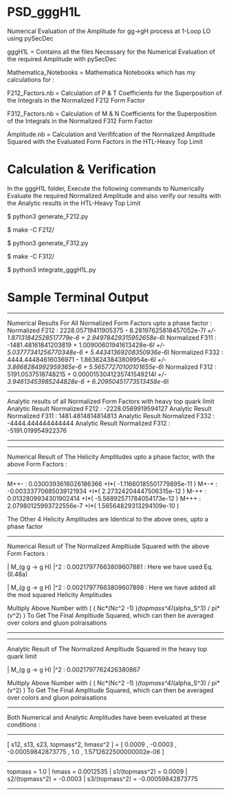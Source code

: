 # PSD_gggH1L
Numerical Evaluation of the Amplitude for gg->gH process at 1-Loop LO using pySecDec

gggH1L = Contains all the files Necessary for the Numerical Evaluation of the required Amplitude with pySecDec

Mathematica_Notebooks = Mathematica Notebooks which has my calculations for : 

F212_Factors.nb =  Calculation of P & T Coefficients for the Superposition of the Integrals in the Normalized F212 Form Factor 

F312_Factors.nb =  Calculation of M & N Coefficients for the Superposition of the Integrals in the Normalized F312 Form Factor 

Amplitude.nb = Calculation and Verififcation of the Normalized Amplitude Squared with the Evaluated Form Factors in the HTL-Heavy Top Limit 

# Calculation & Verification

In the gggH1L folder, Execute the following commands to Numerically Evaluate the required Normalized Amplitude and also verify our results with the Analytic results in the HTL-Heavy Top Limit

$ python3 generate_F212.py

$ make -C F212/

$ python3 generate_F312.py

$ make -C F312/

$ python3 integrate_gggH1L.py

# Sample Terminal Output

---------------------------------------------------------------------------------------------------------------------------------------------------------------------------------------------

Numerical Results For All Normalized Form Factors upto a phase factor :
Normalized F212 :  2228.05719411905375 - 8.28197625818457052e-7*I  +/-  1.87131842528517779e-6 + 2.94978429315952658e-6*I
Normalized F311 :  -1481.48161841203819 + 1.00900601941613428e-6*I  +/-  5.03777341256770348e-6 + 5.44341369208350936e-6*I
Normalized F332 :  4444.44484616036971 - 1.8636243843809954e-6*I  +/-  3.8668284992959365e-6 + 5.56577270100101655e-6*I
Normalized F312 :  5191.0537518748215 + 0.0000153041235741549214*I  +/-  3.94613453985244828e-6 + 6.20950451773513458e-6*I

---------------------------------------------------------------------------------------------------------------------------------------------------------------------------------------------

Analytic results of all Normalized Form Factors with heavy top quark limit
Analytic Result Normalized F212 : -2228.0569919594127
Analytic Result Normalized F311 : 1481.4814814814813
Analytic Result Normalized F332 : -4444.444444444444
Analytic Result Normalized F312 : -5191.019954922376

---------------------------------------------------------------------------------------------------------------------------------------------------------------------------------------------
---------------------------------------------------------------------------------------------------------------------------------------------------------------------------------------------

Numerical Result of The Helicity Amplitudes upto a phase factor, with the above Form Factors : 

---------------------------------------------------------------------------------------------------------------------------------------------------------------------------------------------
 M++-  :  0.0300393616026186366 +I*( -1.11660185501779895e-11 )
 M+-+  :  -0.00333770685039121934 +I*( 2.27324204447506315e-12 )
 M-++  :  0.0132809934301902414 +I*( -5.56892571784054173e-12 )
 M+++  :  2.07980125993722556e-7 +I*( 1.56564829313294109e-10 )
                                                                                                                                                                                             
 The Other 4 Helicity Amplitudes are Identical to the above ones, upto a phase factor 

---------------------------------------------------------------------------------------------------------------------------------------------------------------------------------------------
Numerical Result of The Normalized Ampltiude Squared with the above Form Factors : 
                                                                                                                                                                                             
| M_(g g -> g H) |^2 :  0.00217977663809607881  : Here we have used Eq. (II.48a) 
                                                                                                                                                                                             
| M_(g g -> g H) |^2 :  0.00217977663809607898  : Here we have added all the mod squared Helicity Amplitudes 
                                                                                                                                                                                             
Multiply Above Number with ( ( Nc*(Nc^2 -1) )*(topmass^4)*(alpha_S^3) / pi*(v^2) )  To Get The Final Ampltiude Squared, which can then be averaged over colors and gluon polraisations 

---------------------------------------------------------------------------------------------------------------------------------------------------------------------------------------------
---------------------------------------------------------------------------------------------------------------------------------------------------------------------------------------------
Analytic Result of The Normalized Ampltiude Squared in the heavy top quark limit
                                                                                                                                                                                             
| M_(g g -> g H) |^2 :  0.0021797762426380867
                                                                                                                                                                                             
Multiply Above Number with ( ( Nc*(Nc^2 -1) )*(topmass^4)*(alpha_S^3) / pi*(v^2) )  To Get The Final Ampltiude Squared, which can then be averaged over colors and gluon polraisations 

---------------------------------------------------------------------------------------------------------------------------------------------------------------------------------------------
Both Numerical and Analytic Amplitudes have been eveluated at these conditions : 

---------------------------------------------------------------------------------------------------------------------------------------------------------------------------------------------
 [ s12, s13, s23, topmass^2, hmass^2 ]  = [  0.0009 ,  -0.0003 ,  -0.00059842873775 ,  1.0 ,  1.5712622500000002e-06  ]

---------------------------------------------------------------------------------------------------------------------------------------------------------------------------------------------
 topmass =  1.0   |  hmass =  0.0012535  |  s1/(topmass^2) =  0.0009  |  s2/(topmass^2) =  -0.0003  |  s3/(topmass^2) =  -0.00059842873775

---------------------------------------------------------------------------------------------------------------------------------------------------------------------------------------------

